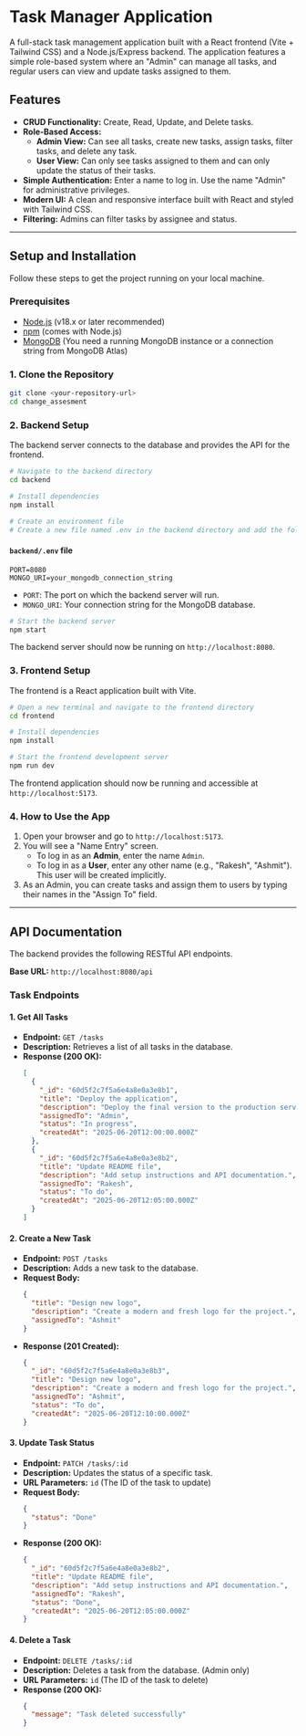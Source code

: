 # Task Manager Application

A full-stack task management application built with a React frontend (Vite + Tailwind CSS) and a Node.js/Express backend. The application features a simple role-based system where an "Admin" can manage all tasks, and regular users can view and update tasks assigned to them.

## Features

-   **CRUD Functionality:** Create, Read, Update, and Delete tasks.
-   **Role-Based Access:**
    -   **Admin View:** Can see all tasks, create new tasks, assign tasks, filter tasks, and delete any task.
    -   **User View:** Can only see tasks assigned to them and can only update the status of their tasks.
-   **Simple Authentication:** Enter a name to log in. Use the name "Admin" for administrative privileges.
-   **Modern UI:** A clean and responsive interface built with React and styled with Tailwind CSS.
-   **Filtering:** Admins can filter tasks by assignee and status.

---

## Setup and Installation

Follow these steps to get the project running on your local machine.

### Prerequisites

-   [Node.js](https://nodejs.org/) (v18.x or later recommended)
-   [npm](https://www.npmjs.com/) (comes with Node.js)
-   [MongoDB](https://www.mongodb.com/try/download/community) (You need a running MongoDB instance or a connection string from MongoDB Atlas)

### 1. Clone the Repository

```bash
git clone <your-repository-url>
cd change_assesment
```

### 2. Backend Setup

The backend server connects to the database and provides the API for the frontend.

```bash
# Navigate to the backend directory
cd backend

# Install dependencies
npm install

# Create an environment file
# Create a new file named .env in the backend directory and add the following variables:
```

#### `backend/.env` file

```env
PORT=8080
MONGO_URI=your_mongodb_connection_string
```

-   `PORT`: The port on which the backend server will run.
-   `MONGO_URI`: Your connection string for the MongoDB database.

```bash
# Start the backend server
npm start
```

The backend server should now be running on `http://localhost:8080`.

### 3. Frontend Setup

The frontend is a React application built with Vite.

```bash
# Open a new terminal and navigate to the frontend directory
cd frontend

# Install dependencies
npm install

# Start the frontend development server
npm run dev
```

The frontend application should now be running and accessible at `http://localhost:5173`.

### 4. How to Use the App

1.  Open your browser and go to `http://localhost:5173`.
2.  You will see a "Name Entry" screen.
    -   To log in as an **Admin**, enter the name `Admin`.
    -   To log in as a **User**, enter any other name (e.g., "Rakesh", "Ashmit"). This user will be created implicitly.
3.  As an Admin, you can create tasks and assign them to users by typing their names in the "Assign To" field.

---

## API Documentation

The backend provides the following RESTful API endpoints.

**Base URL:** `http://localhost:8080/api`

### Task Endpoints

#### 1. Get All Tasks

-   **Endpoint:** `GET /tasks`
-   **Description:** Retrieves a list of all tasks in the database.
-   **Response (200 OK):**
    ```json
    [
      {
        "_id": "60d5f2c7f5a6e4a8e0a3e8b1",
        "title": "Deploy the application",
        "description": "Deploy the final version to the production server.",
        "assignedTo": "Admin",
        "status": "In progress",
        "createdAt": "2025-06-20T12:00:00.000Z"
      },
      {
        "_id": "60d5f2c7f5a6e4a8e0a3e8b2",
        "title": "Update README file",
        "description": "Add setup instructions and API documentation.",
        "assignedTo": "Rakesh",
        "status": "To do",
        "createdAt": "2025-06-20T12:05:00.000Z"
      }
    ]
    ```

#### 2. Create a New Task

-   **Endpoint:** `POST /tasks`
-   **Description:** Adds a new task to the database.
-   **Request Body:**
    ```json
    {
      "title": "Design new logo",
      "description": "Create a modern and fresh logo for the project.",
      "assignedTo": "Ashmit"
    }
    ```
-   **Response (201 Created):**
    ```json
    {
      "_id": "60d5f2c7f5a6e4a8e0a3e8b3",
      "title": "Design new logo",
      "description": "Create a modern and fresh logo for the project.",
      "assignedTo": "Ashmit",
      "status": "To do",
      "createdAt": "2025-06-20T12:10:00.000Z"
    }
    ```

#### 3. Update Task Status

-   **Endpoint:** `PATCH /tasks/:id`
-   **Description:** Updates the status of a specific task.
-   **URL Parameters:** `id` (The ID of the task to update)
-   **Request Body:**
    ```json
    {
      "status": "Done"
    }
    ```
-   **Response (200 OK):**
    ```json
    {
      "_id": "60d5f2c7f5a6e4a8e0a3e8b2",
      "title": "Update README file",
      "description": "Add setup instructions and API documentation.",
      "assignedTo": "Rakesh",
      "status": "Done",
      "createdAt": "2025-06-20T12:05:00.000Z"
    }
    ```

#### 4. Delete a Task

-   **Endpoint:** `DELETE /tasks/:id`
-   **Description:** Deletes a task from the database. (Admin only)
-   **URL Parameters:** `id` (The ID of the task to delete)
-   **Response (200 OK):**
    ```json
    {
      "message": "Task deleted successfully"
    }
    ```
